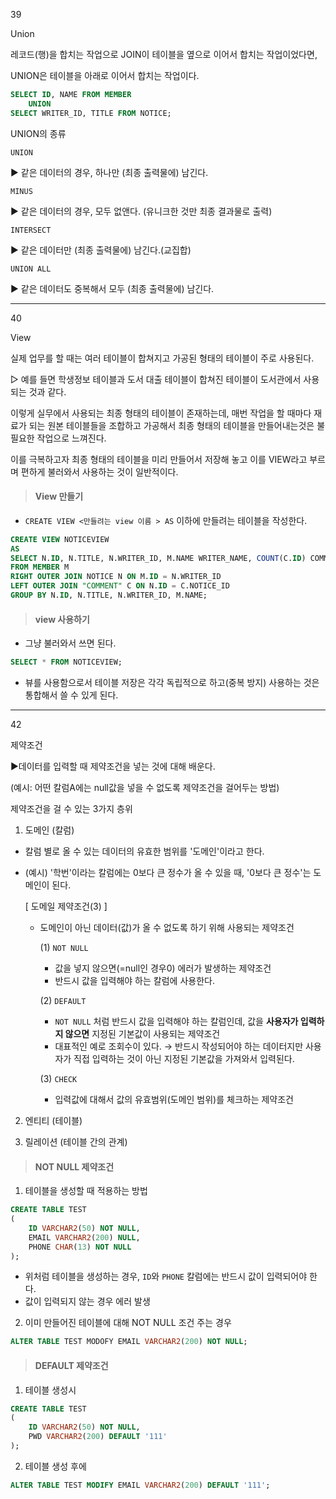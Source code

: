 39

Union

레코드(행)을 합치는 작업으로 JOIN이 테이블을 옆으로 이어서 합치는 작업이었다면, 

UNION은 테이블을 아래로 이어서 합치는 작업이다. 

```SQL
SELECT ID, NAME FROM MEMBER
    UNION
SELECT WRITER_ID, TITLE FROM NOTICE;
```



UNION의 종류

`UNION`

▶ 같은 데이터의 경우, 하나만 (최종 출력물에) 남긴다.

`MINUS`

▶ 같은 데이터의 경우, 모두 없앤다. (유니크한 것만 최종 결과물로 출력)

`INTERSECT`

▶ 같은 데이터만 (최종 출력물에) 남긴다.(교집합)

`UNION ALL`

▶ 같은 데이터도 중복해서 모두 (최종 출력물에) 남긴다.  

  



---

40

View

실제 업무를 할 때는 여러 테이블이 합쳐지고 가공된 형태의 테이블이 주로 사용된다. 

▷ 예를 들면 학생정보 테이블과 도서 대출 테이블이 합쳐진 테이블이 도서관에서 사용되는 것과 같다.  

이렇게 실무에서 사용되는 최종 형태의 테이블이 존재하는데, 매번 작업을 할 때마다 재료가 되는 원본 테이블들을 조합하고 가공해서 최종 형태의 테이블을 만들어내는것은 불필요한 작업으로 느껴진다. 

이를 극복하고자 최종 형태의 테이블을 미리 만들어서 저장해 놓고 이를 VIEW라고 부르며 편하게 불러와서 사용하는 것이 일반적이다. 



> #### View 만들기

* `CREATE VIEW <만들려는 view 이름 > AS` 이하에 만들려는 테이블을 작성한다.

```SQL
CREATE VIEW NOTICEVIEW 
AS
SELECT N.ID, N.TITLE, N.WRITER_ID, M.NAME WRITER_NAME, COUNT(C.ID) COMMNET_CNT
FROM MEMBER M
RIGHT OUTER JOIN NOTICE N ON M.ID = N.WRITER_ID
LEFT OUTER JOIN "COMMENT" C ON N.ID = C.NOTICE_ID
GROUP BY N.ID, N.TITLE, N.WRITER_ID, M.NAME;
```

  

> #### view 사용하기

* 그냥 불러와서 쓰면 된다. 

```sql
SELECT * FROM NOTICEVIEW;
```

* 뷰를 사용함으로서 테이블 저장은 각각 독립적으로 하고(중복 방지) 사용하는 것은 통합해서 쓸 수 있게 된다.



---

42

제약조건

▶데이터를 입력할 때 제약조건을 넣는 것에 대해 배운다.

(예시: 어떤 칼럼A에는 null값을 넣을 수 없도록 제약조건을 걸어두는 방법)



제약조건을 걸 수 있는 3가지 층위

1) 도메인 (칼럼) 

* 칼럼 별로 올 수 있는 데이터의 유효한 범위를 '도메인'이라고 한다. 

* (예시) '학번'이라는 칼럼에는 0보다 큰 정수가 올 수 있을 때, '0보다 큰 정수'는 도메인이 된다.
  

  [ 도메일 제약조건(3) ]

  * 도메인이 아닌 데이터(값)가 올 수 없도록 하기 위해 사용되는 제약조건

    (1) `NOT NULL`

    * 값을 넣지 않으면(=null인 경우0) 에러가 발생하는 제약조건
    * 반드시 값을 입력해야 하는 칼럼에 사용한다.
      

    (2) `DEFAULT`

    * `NOT NULL` 처럼 반드시 값을 입력해야 하는 칼럼인데, 값을 **사용자가 입력하지 않으면** 지정된 기본값이 사용되는 제약조건
    * 대표적인 예로 조회수이 있다.
      → 반드시 작성되어야 하는 데이터지만 사용자가 직접 입력하는 것이 아닌 지정된 기본값을 가져와서 입력된다.

    (3) `CHECK`

    * 입력값에 대해서 값의 유효범위(도메인 범위)를 체크하는 제약조건



2) 엔티티 (테이블)

3) 릴레이션 (테이블 간의 관계) 

  

  

> #### NOT NULL 제약조건

1) 테이블을 생성할 때 적용하는 방법

```SQL
CREATE TABLE TEST 
(
	ID VARCHAR2(50) NOT NULL,
    EMAIL VARCHAR2(200) NULL,
    PHONE CHAR(13) NOT NULL
);
```

* 위처럼 테이블을 생성하는 경우, `ID`와 `PHONE` 칼럼에는 반드시 값이 입력되어야 한다.
* 값이 입력되지 않는 경우 에러 발생

  

2) 이미 만들어진 테이블에 대해 NOT NULL 조건 주는 경우

```SQL
ALTER TABLE TEST MODOFY EMAIL VARCHAR2(200) NOT NULL;
```

   

> #### DEFAULT 제약조건

1) 테이블 생성시

```SQL
CREATE TABLE TEST 
(
	ID VARCHAR2(50) NOT NULL,
    PWD VARCHAR2(200) DEFAULT '111'
);
```

  

2) 테이블 생성 후에 

```SQL
ALTER TABLE TEST MODIFY EMAIL VARCHAR2(200) DEFAULT '111';
```





